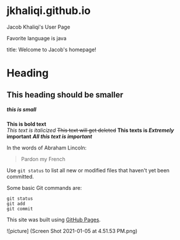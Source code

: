# jkhaliqi.github.io

Jacob Khaliqi's User Page

Favorite language is java

title: Welcome to Jacob's homepage!

# Heading
## This heading should be smaller
##### this is small

**This is bold text** <br>
*This text is italicized* 
~~This text will get deleted~~
**This texts is *Extremely* important**
***All this text is important***

In the words of Abraham Lincoln:

> Pardon my French

Use `git status` to list all new or modified files that haven't yet been committed.

Some basic Git commands are:
```
git status
git add
git commit
```

This site was built using [GitHub Pages](https://pages.github.com/).


![picture] (Screen Shot 2021-01-05 at 4.51.53 PM.png)









